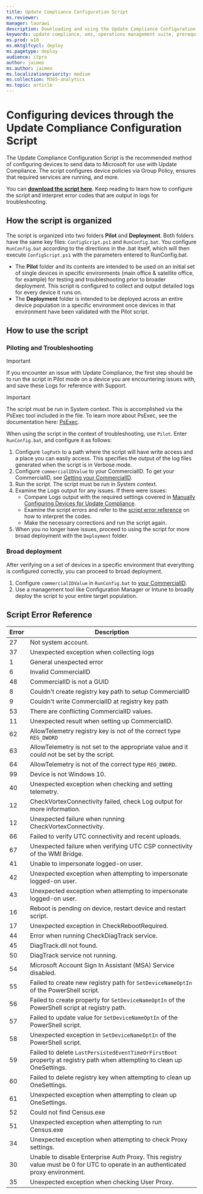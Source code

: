 ```yaml
---
title: Update Compliance Configuration Script
ms.reviewer: 
manager: laurawi
description: Downloading and using the Update Compliance Configuration Script
keywords: update compliance, oms, operations management suite, prerequisites, requirements, updates, upgrades, antivirus, antimalware, signature, log analytics, wdav
ms.prod: w10
ms.mktglfcycl: deploy
ms.pagetype: deploy
audience: itpro
author: jaimeo
ms.author: jaimeo
ms.localizationpriority: medium
ms.collection: M365-analytics
ms.topic: article
---
```


# Configuring devices through the Update Compliance Configuration Script

The Update Compliance Configuration Script is the recommended method of configuring devices to send data to Microsoft for use with Update Compliance. The script configures device policies via Group Policy, ensures that required services are running, and more.

You can [**download the script here**](https://www.microsoft.com/en-us/download/details.aspx?id=101086). Keep reading to learn how to configure the script and interpret error codes that are output in logs for troubleshooting.

## How the script is organized

The script is organized into two folders **Pilot** and **Deployment**. Both folders have the same key files: `ConfigScript.ps1` and `RunConfig.bat`. You configure `RunConfig.bat` according to the directions in the .bat itself, which will then execute `ConfigScript.ps1` with the parameters entered to RunConfig.bat.

- The **Pilot** folder and its contents are intended to be used on an initial set of single devices in specific environments (main office & satellite office, for example) for testing and troubleshooting prior to broader deployment. This script is configured to collect and output detailed logs for every device it runs on.
- The **Deployment** folder is intended to be deployed across an entire device population in a specific environment once devices in that environment have been validated with the Pilot script.

## How to use the script

### Piloting and Troubleshooting

> [!IMPORTANT]
> If you encounter an issue with Update Compliance, the first step should be to run the script in Pilot mode on a device you are encountering issues with, and save these Logs for reference with Support.

> [!IMPORTANT]
> The script must be run in System context. This is accomplished via the PsExec tool included in the file. To learn more about PsExec, see the documentation here: [PsExec](https://docs.microsoft.com/sysinternals/downloads/psexec).


When using the script in the context of troubleshooting, use `Pilot`. Enter `RunConfig.bat`, and configure it as follows:

1. Configure `logPath` to a path where the script will have write access and a place you can easily access. This specifies the output of the log files generated when the script is in Verbose mode.
2. Configure `commercialIDValue` to your CommercialID. To get your CommercialID, see [Getting your CommercialID](update-compliance-get-started.md#get-your-commercialid).
3. Run the script. The script must be run in System context.
4. Examine the Logs output for any issues. If there were issues:
   - Compare Logs output with the required settings covered in [Manually Configuring Devices for Update Compliance](update-compliance-configuration-manual.md).
   - Examine the script errors and refer to the [script error reference](#script-error-reference) on how to interpret the codes.
   - Make the necessary corrections and run the script again.
5. When you no longer have issues, proceed to using the script for more broad deployment with the `Deployment` folder.


### Broad deployment

After verifying on a set of devices in a specific environment that everything is configured correctly, you can proceed to broad deployment.

1. Configure `commercialIDValue` in `RunConfig.bat` to [your CommercialID](update-compliance-get-started.md#get-your-commercialid).
2. Use a management tool like Configuration Manager or Intune to broadly deploy the script to your entire target population.

## Script Error Reference

|Error |Description |
|-|-------------------|
| 27 | Not system account. |
| 37 | Unexpected exception when collecting logs|
| 1  | General unexpected error|
| 6  | Invalid CommercialID|
| 48 | CommercialID is not a GUID|
| 8  | Couldn't create registry key path to setup CommercialID|
| 9  | Couldn't write CommercialID at registry key path|
| 53 | There are conflicting CommercialID values.|
| 11 | Unexpected result when setting up CommercialID.|
| 62 | AllowTelemetry registry key is not of the correct type `REG_DWORD`|
| 63 | AllowTelemetry is not set to the appropriate value and it could not be set by the script.|
| 64 | AllowTelemetry is not of the correct type `REG_DWORD`.|
| 99 | Device is not Windows 10.|
| 40 | Unexpected exception when checking and setting telemetry.|
| 12 | CheckVortexConnectivity failed, check Log output for more information.|
| 12 | Unexpected failure when running CheckVortexConnectivity.|
| 66 | Failed to verify UTC connectivity and recent uploads.| 
| 67 | Unexpected failure when verifying UTC CSP connectivity of the WMI Bridge.|
| 41 | Unable to impersonate logged-on user.|
| 42 | Unexpected exception when attempting to impersonate logged-on user.|
| 43 | Unexpected exception when attempting to impersonate logged-on user.|
| 16 | Reboot is pending on device, restart device and restart script.|
| 17 | Unexpected exception in CheckRebootRequired.|
| 44 | Error when running CheckDiagTrack service.|
| 45 | DiagTrack.dll not found.|
| 50 | DiagTrack service not running.|
| 54 | Microsoft Account Sign In Assistant (MSA) Service disabled.|
| 55 | Failed to create new registry path for `SetDeviceNameOptIn` of the PowerShell script.|
| 56 | Failed to create property for `SetDeviceNameOptIn` of the PowerShell script at registry path.|
| 57 | Failed to update value for `SetDeviceNameOptIn` of the PowerShell script.|
| 58 | Unexpected exception in `SetDeviceNameOptIn` of the PowerShell script.|
| 59 | Failed to delete `LastPersistedEventTimeOrFirstBoot` property at registry path when attempting to clean up OneSettings.|
| 60 | Failed to delete registry key when attempting to clean up OneSettings.|
| 61 | Unexpected exception when attempting to clean up OneSettings.|
| 52 | Could not find Census.exe|
| 51 | Unexpected exception when attempting to run Census.exe|
| 34 | Unexpected exception when attempting to check Proxy settings.|
| 30 | Unable to disable Enterprise Auth Proxy. This registry value must be 0 for UTC to operate in an authenticated proxy environment.|
| 35 | Unexpected exception when checking User Proxy.|
